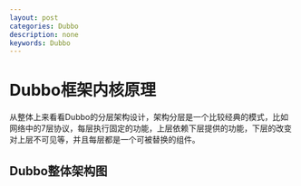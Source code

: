 ```yaml
---
layout: post
categories: Dubbo
description: none
keywords: Dubbo
---
```

# Dubbo框架内核原理
从整体上来看看Dubbo的分层架构设计，架构分层是一个比较经典的模式，比如网络中的7层协议，每层执行固定的功能，上层依赖下层提供的功能，下层的改变对上层不可见等，并且每层都是一个可被替换的组件。

## Dubbo整体架构图